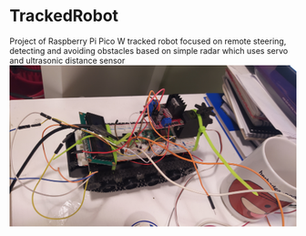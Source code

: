 # TrackedRobot
Project of Raspberry Pi Pico W tracked robot focused on remote steering, detecting and avoiding obstacles based on simple radar which uses servo and ultrasonic distance sensor
![Alt text](https://github.com/MarcinD12/TrackedRobot/blob/master/IMG_20221013_184746.jpg?raw=true "Optional Title")
